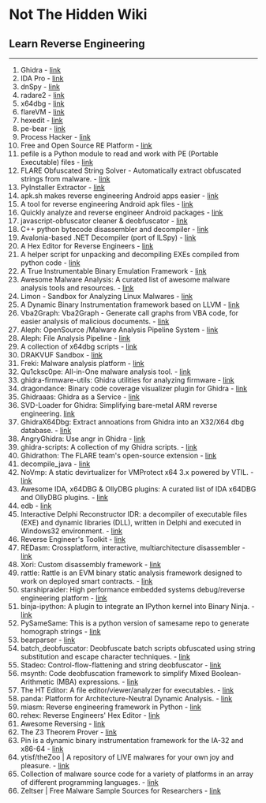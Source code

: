# Not The Hidden Wiki

## Learn Reverse Engineering
-----

1. Ghidra - [link](https://ghidra-sre.org/)
2. IDA Pro - [link](https://hex-rays.com/ida-pro/)
3. dnSpy - [link](https://github.com/dnSpy/dnSpy)
4. radare2 - [link](https://github.com/radareorg/radare2)
5. x64dbg - [link](https://github.com/x64dbg/x64dbg)
6. flareVM - [link](https://github.com/mandiant/flare-vm)
7. hexedit - [link](https://github.com/pixel/hexedit)
8. pe-bear - [link](https://github.com/hasherezade/pe-bear)
9. Process Hacker - [link](https://processhacker.sourceforge.io/downloads.php)
10. Free and Open Source RE Platform - [link](https://cutter.re/)
11. pefile is a Python module to read and work with PE (Portable Executable) files  - [link](https://github.com/erocarrera/pefile)
12. FLARE Obfuscated String Solver - Automatically extract obfuscated strings from malware. - [link](https://github.com/mandiant/flare-floss)
13. PyInstaller Extractor - [link](https://github.com/extremecoders-re/pyinstxtractor)
14. apk.sh makes reverse engineering Android apps easier - [link](https://github.com/ax/apk.sh)
15. A tool for reverse engineering Android apk files - [link](https://github.com/iBotPeaches/Apktool)
16. Quickly analyze and reverse engineer Android packages - [link](https://github.com/1N3/ReverseAPK)
17. javascript-obfuscator cleaner & deobfuscator - [link](https://github.com/relative/synchrony)
18. C++ python bytecode disassembler and decompiler - [link](https://github.com/zrax/pycdc)
19. Avalonia-based .NET Decompiler (port of ILSpy) - [link](https://github.com/icsharpcode/AvaloniaILSpy)
20. A Hex Editor for Reverse Engineers - [link](https://github.com/WerWolv/ImHex)
21. A helper script for unpacking and decompiling EXEs compiled from python code - [link](https://github.com/WithSecureLabs/python-exe-unpacker)
22. A True Instrumentable Binary Emulation Framework - [link](https://github.com/qilingframework/qiling)
23. Awesome Malware Analysis: A curated list of awesome malware analysis tools and resources. - [link](https://github.com/rshipp/awesome-malware-analysis)
24. Limon - Sandbox for Analyzing Linux Malwares - [link](https://github.com/monnappa22/Limon)
25. A Dynamic Binary Instrumentation framework based on LLVM - [link](https://github.com/quarkslab/QBDI)
26. Vba2Graph: Vba2Graph - Generate call graphs from VBA code, for easier analysis of malicious documents. - [link](https://github.com/MalwareCantFly/Vba2Graph)
27. Aleph: OpenSource /Malware Analysis Pipeline System - [link](https://github.com/merces/aleph)
28. Aleph: File Analysis Pipeline - [link](https://github.com/alephre/aleph)
29. A collection of x64dbg scripts - [link](https://github.com/x64dbg/Scripts)
30. DRAKVUF Sandbox - [link](https://github.com/CERT-Polska/drakvuf-sandbox)
31. Freki: Malware analysis platform - [link](https://github.com/crhenr/freki)
32. Qu1cksc0pe: All-in-One malware analysis tool. - [link](https://github.com/CYB3RMX/Qu1cksc0pe)
33. ghidra-firmware-utils: Ghidra utilities for analyzing firmware - [link](https://github.com/al3xtjames/ghidra-firmware-utils)
34. dragondance: Binary code coverage visualizer plugin for Ghidra - [link](https://github.com/0ffffffffh/dragondance)
35. Ghidraaas: Ghidra as a Service - [link](https://github.com/Cisco-Talos/GhIDA)
36. SVD-Loader for Ghidra: Simplifying bare-metal ARM reverse engineering. [link](https://github.com/leveldown-security/SVD-Loader-Ghidra)
37. GhidraX64Dbg: Extract annoations from Ghidra into an X32/X64 dbg database. - [link](https://github.com/revolver-ocelot-saa/GhidraX64Dbg)
38. AngryGhidra: Use angr in Ghidra - [link](https://github.com/Nalen98/AngryGhidra)
39. ghidra-scripts: A collection of my Ghidra scripts. - [link](https://github.com/federicodotta/ghidra-scripts/)
40. Ghidrathon: The FLARE team's open-source extension - [link](https://github.com/mandiant/Ghidrathon)
41. decompile_java - [link](https://gist.github.com/larshaendler/b0679f6e36e487d00647e2f2a2989c0c)
42. NoVmp: A static devirtualizer for VMProtect x64 3.x powered by VTIL. - [link](https://github.com/can1357/NoVmp)
43. Awesome IDA, x64DBG & OllyDBG plugins: A curated list of IDA x64DBG and OllyDBG plugins. - [link](https://github.com/fr0gger/awesome-ida-x64-olly-plugin)
44. edb - [link](https://github.com/eteran/edb-debugger)
45. Interactive Delphi Reconstructor IDR: a decompiler of executable files (EXE) and dynamic libraries (DLL), written in Delphi and executed in Windows32 environment. - [link](https://github.com/crypto2011/IDR)
46. Reverse Engineer's Toolkit - [link](https://github.com/mentebinaria/retoolkit)
47. REDasm: Crossplatform, interactive, multiarchitecture disassembler - [link](https://github.com/REDasmOrg/REDasm)
48. Xori: Custom disassembly framework - [link](https://github.com/endgameinc/xori)
49. rattle: Rattle is an EVM binary static analysis framework designed to work on deployed smart contracts. - [link](https://github.com/trailofbits/rattle)
50. starshipraider: High performance embedded systems debug/reverse engineering platform - [link](https://github.com/azonenberg/starshipraider)
51. binja-ipython: A plugin to integrate an IPython kernel into Binary Ninja. - [link](https://github.com/ernw/binja-ipython)
52. PySameSame: This is a python version of samesame repo to generate homograph strings - [link](https://github.com/DissectMalware/PySameSame)
53. bearparser - [link](https://github.com/hasherezade/bearparser)
54. batch_deobfuscator: Deobfuscate batch scripts obfuscated using string substitution and escape character techniques. - [link](https://github.com/DissectMalware/batch_deobfuscator)
55. Stadeo: Control-flow-flattening and string deobfuscator - [link](https://github.com/eset/stadeo)
56. msynth: Code deobfuscation framework to simplify Mixed Boolean-Arithmetic (MBA) expressions. - [link](https://github.com/mrphrazer/msynth)
57. The HT Editor: A file editor/viewer/analyzer for executables. - [link](https://github.com/sebastianbiallas/ht)
58. panda: Platform for Architecture-Neutral Dynamic Analysis. - [link](https://github.com/panda-re/panda)
59. miasm: Reverse engineering framework in Python - [link](https://github.com/cea-sec/miasm)
60. rehex: Reverse Engineers' Hex Editor - [link](https://github.com/solemnwarning/rehex)
61. Awesome Reversing - [link](https://github.com/tylerha97/awesome-reversing)
62. The Z3 Theorem Prover - [link](https://github.com/Z3Prover/z3)
63. Pin is a dynamic binary instrumentation framework for the IA-32 and x86-64 - [link](https://www.aldeid.com/wiki/Pin)
64. ytisf/theZoo | A repository of LIVE malwares for your own joy and pleasure. - [link](https://github.com/ytisf/theZoo)
65. Collection of malware source code for a variety of platforms in an array of different programming languages. - [link](https://github.com/vxunderground/MalwareSourceCode)
66. Zeltser | Free Malware Sample Sources for Researchers - [link](https://zeltser.com/malware-sample-sources/)